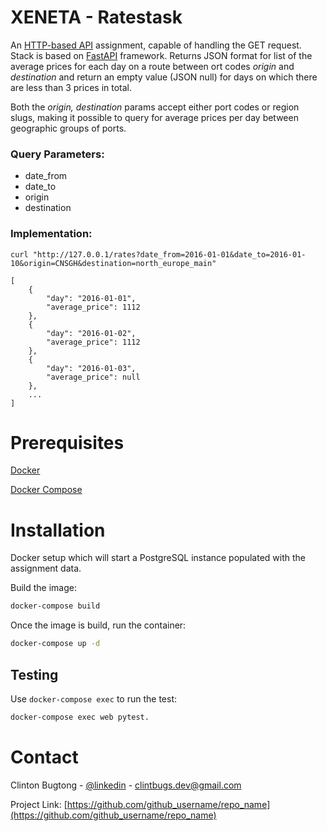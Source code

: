 # XENETA - Ratestask

An [HTTP-based API](#https://github.com/xeneta/ratestask) assignment, capable of handling the GET request. Stack is based on [FastAPI](#https://fastapi.tiangolo.com/) framework. Returns JSON format for list of the average prices for each day on a route between ort codes *origin* and *destination* and return an empty value (JSON null) for days on which there are less than 3 prices in total.

Both the *origin, destination* params accept either port codes or region slugs, making it possible to query for average prices per day between geographic groups of ports.

### Query Parameters:

* date_from
* date_to
* origin
* destination

### Implementation:

    curl "http://127.0.0.1/rates?date_from=2016-01-01&date_to=2016-01-10&origin=CNSGH&destination=north_europe_main"

    [
        {
            "day": "2016-01-01",
            "average_price": 1112
        },
        {
            "day": "2016-01-02",
            "average_price": 1112
        },
        {
            "day": "2016-01-03",
            "average_price": null
        },
        ...
    ]

# Prerequisites

[Docker](https://docs.docker.com/get-docker/ "Get Docker")

[Docker Compose](https://docs.docker.com/compose/install/ "Installation")

# Installation

Docker setup which will start a
PostgreSQL instance populated with the assignment data.

Build the image:

```bash
docker-compose build
```

Once the image is build, run the container:

```bash
docker-compose up -d
```

## Testing

Use `docker-compose exec` to run the test:

```bash
docker-compose exec web pytest.
```

# Contact

Clinton Bugtong - [@linkedin](https://linkedin.com/in/clintbugs/) - clintbugs.dev@gmail.com

Project Link: [https://github.com/github_username/repo_name](https://github.com/github_username/repo_name)
